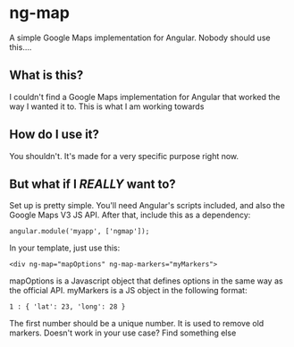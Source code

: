 ng-map
======

A simple Google Maps implementation for Angular. Nobody should use this....

What is this?
-----

I couldn't find a Google Maps implementation for Angular that worked the way I wanted it to. This is what I am working towards

How do I use it?
-----

You shouldn't. It's made for a very specific purpose right now.

But what if I *REALLY* want to?
-----

Set up is pretty simple. You'll need Angular's scripts included, and also the Google Maps V3 JS API. After that, include this as a dependency:

    angular.module('myapp', ['ngmap']);

In your template, just use this:

```
<div ng-map="mapOptions" ng-map-markers="myMarkers">
```

mapOptions is a Javascript object that defines options in the same way as the official API. myMarkers is a JS object in the following format:

```
1 : { 'lat': 23, 'long': 28 }
```
The first number should be a unique number. It is used to remove old markers. Doesn't work in your use case? Find something else


